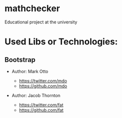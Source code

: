 # mathchecker
Educational project at the university

# Used Libs or Technologies:
## Bootstrap
- Author: Mark Otto
    - https://twitter.com/mdo
    - https://github.com/mdo

- Author: Jacob Thornton
    - https://twitter.com/fat
    - https://github.com/fat
